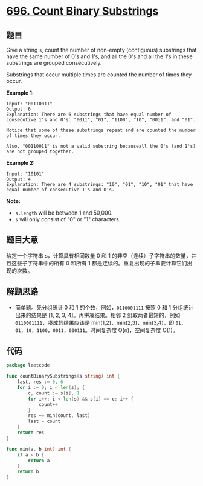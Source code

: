 # [696. Count Binary Substrings](https://leetcode.com/problems/count-binary-substrings/)


## 题目

Give a string `s`, count the number of non-empty (contiguous) substrings that have the same number of 0's and 1's, and all the 0's and all the 1's in these substrings are grouped consecutively.

Substrings that occur multiple times are counted the number of times they occur.

**Example 1:**

```
Input: "00110011"
Output: 6
Explanation: There are 6 substrings that have equal number of consecutive 1's and 0's: "0011", "01", "1100", "10", "0011", and "01".

Notice that some of these substrings repeat and are counted the number of times they occur.

Also, "00110011" is not a valid substring becauseall the 0's (and 1's) are not grouped together.

```

**Example 2:**

```
Input: "10101"
Output: 4
Explanation: There are 4 substrings: "10", "01", "10", "01" that have equal number of consecutive 1's and 0's.

```

**Note:**

- `s.length` will be between 1 and 50,000.
- `s` will only consist of "0" or "1" characters.

## 题目大意

给定一个字符串 s，计算具有相同数量 0 和 1 的非空（连续）子字符串的数量，并且这些子字符串中的所有 0 和所有 1 都是连续的。重复出现的子串要计算它们出现的次数。

## 解题思路

- 简单题。先分组统计 0 和 1 的个数，例如，`0110001111` 按照 0 和 1 分组统计出来的结果是 [1, 2, 3, 4]。再拼凑结果。相邻 2 组取两者最短的，例如 `0110001111`，凑成的结果应该是 min(1,2)，min(2,3)，min(3,4)，即 `01`，`01`，`10`，`1100`，`0011`，`000111`。时间复杂度 O(n)，空间复杂度 O(1)。

## 代码

```go
package leetcode

func countBinarySubstrings(s string) int {
	last, res := 0, 0
	for i := 0; i < len(s); {
		c, count := s[i], 1
		for i++; i < len(s) && s[i] == c; i++ {
			count++
		}
		res += min(count, last)
		last = count
	}
	return res
}

func min(a, b int) int {
	if a < b {
		return a
	}
	return b
}
```